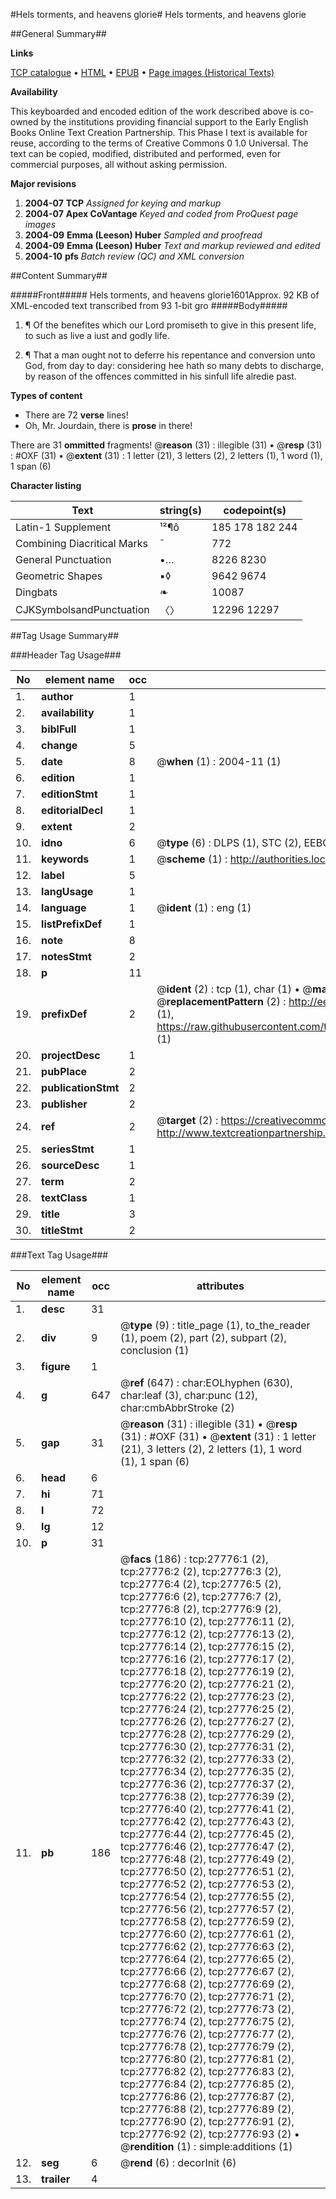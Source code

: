 #Hels torments, and heavens glorie#
Hels torments, and heavens glorie

##General Summary##

**Links**

[TCP catalogue](http://www.ota.ox.ac.uk/tcp/)  • 
[HTML](http://tei.it.ox.ac.uk/tcp/Texts-HTML/free/A02/A02904.html)  • 
[EPUB](http://tei.it.ox.ac.uk/tcp/Texts-EPUB/free/A02/A02904.epub) • 
[Page images (Historical Texts)](https://data.historicaltexts.jisc.ac.uk/view?pubId=eebo-24561350e&pageId=eebo-24561350e-27776-1)

**Availability**

This keyboarded and encoded edition of the
	       work described above is co-owned by the institutions
	       providing financial support to the Early English Books
	       Online Text Creation Partnership. This Phase I text is
	       available for reuse, according to the terms of Creative
	       Commons 0 1.0 Universal. The text can be copied,
	       modified, distributed and performed, even for
	       commercial purposes, all without asking permission.

**Major revisions**

1. __2004-07__ __TCP__ *Assigned for keying and markup*
1. __2004-07__ __Apex CoVantage__ *Keyed and coded from ProQuest page images*
1. __2004-09__ __Emma (Leeson) Huber__ *Sampled and proofread*
1. __2004-09__ __Emma (Leeson) Huber__ *Text and markup reviewed and edited*
1. __2004-10__ __pfs__ *Batch review (QC) and XML conversion*

##Content Summary##

#####Front#####
Hels torments, and heavens glorie1601Approx. 92 KB of XML-encoded text transcribed from 93 1-bit gro
#####Body#####

1. ¶ Of the benefites which our Lord promiseth to give in this present life, to such as live a iust and godly life.

1. ¶ That a man ought not to deferre his repentance and conversion unto God, from day to day: considering hee hath so many debts to discharge, by reason of the offences committed in his sinfull life alredie past.

**Types of content**

  * There are 72 **verse** lines!
  * Oh, Mr. Jourdain, there is **prose** in there!

There are 31 **ommitted** fragments! 
 @__reason__ (31) : illegible (31)  •  @__resp__ (31) : #OXF (31)  •  @__extent__ (31) : 1 letter (21), 3 letters (2), 2 letters (1), 1 word (1), 1 span (6)

**Character listing**


|Text|string(s)|codepoint(s)|
|---|---|---|
|Latin-1 Supplement|¹²¶ô|185 178 182 244|
|Combining             Diacritical Marks|̄|772|
|General Punctuation|•…|8226 8230|
|Geometric Shapes|▪◊|9642 9674|
|Dingbats|❧|10087|
|CJKSymbolsandPunctuation|〈〉|12296 12297|

##Tag Usage Summary##

###Header Tag Usage###

|No|element name|occ|attributes|
|---|---|---|---|
|1.|__author__|1||
|2.|__availability__|1||
|3.|__biblFull__|1||
|4.|__change__|5||
|5.|__date__|8| @__when__ (1) : 2004-11 (1)|
|6.|__edition__|1||
|7.|__editionStmt__|1||
|8.|__editorialDecl__|1||
|9.|__extent__|2||
|10.|__idno__|6| @__type__ (6) : DLPS (1), STC (2), EEBO-CITATION (1), OCLC (1), VID (1)|
|11.|__keywords__|1| @__scheme__ (1) : http://authorities.loc.gov/ (1)|
|12.|__label__|5||
|13.|__langUsage__|1||
|14.|__language__|1| @__ident__ (1) : eng (1)|
|15.|__listPrefixDef__|1||
|16.|__note__|8||
|17.|__notesStmt__|2||
|18.|__p__|11||
|19.|__prefixDef__|2| @__ident__ (2) : tcp (1), char (1)  •  @__matchPattern__ (2) : ([0-9\-]+):([0-9IVX]+) (1), (.+) (1)  •  @__replacementPattern__ (2) : http://eebo.chadwyck.com/downloadtiff?vid=$1&page=$2 (1), https://raw.githubusercontent.com/textcreationpartnership/Texts/master/tcpchars.xml#$1 (1)|
|20.|__projectDesc__|1||
|21.|__pubPlace__|2||
|22.|__publicationStmt__|2||
|23.|__publisher__|2||
|24.|__ref__|2| @__target__ (2) : https://creativecommons.org/publicdomain/zero/1.0/ (1), http://www.textcreationpartnership.org/docs/. (1)|
|25.|__seriesStmt__|1||
|26.|__sourceDesc__|1||
|27.|__term__|2||
|28.|__textClass__|1||
|29.|__title__|3||
|30.|__titleStmt__|2||


###Text Tag Usage###

|No|element name|occ|attributes|
|---|---|---|---|
|1.|__desc__|31||
|2.|__div__|9| @__type__ (9) : title_page (1), to_the_reader (1), poem (2), part (2), subpart (2), conclusion (1)|
|3.|__figure__|1||
|4.|__g__|647| @__ref__ (647) : char:EOLhyphen (630), char:leaf (3), char:punc (12), char:cmbAbbrStroke (2)|
|5.|__gap__|31| @__reason__ (31) : illegible (31)  •  @__resp__ (31) : #OXF (31)  •  @__extent__ (31) : 1 letter (21), 3 letters (2), 2 letters (1), 1 word (1), 1 span (6)|
|6.|__head__|6||
|7.|__hi__|71||
|8.|__l__|72||
|9.|__lg__|12||
|10.|__p__|31||
|11.|__pb__|186| @__facs__ (186) : tcp:27776:1 (2), tcp:27776:2 (2), tcp:27776:3 (2), tcp:27776:4 (2), tcp:27776:5 (2), tcp:27776:6 (2), tcp:27776:7 (2), tcp:27776:8 (2), tcp:27776:9 (2), tcp:27776:10 (2), tcp:27776:11 (2), tcp:27776:12 (2), tcp:27776:13 (2), tcp:27776:14 (2), tcp:27776:15 (2), tcp:27776:16 (2), tcp:27776:17 (2), tcp:27776:18 (2), tcp:27776:19 (2), tcp:27776:20 (2), tcp:27776:21 (2), tcp:27776:22 (2), tcp:27776:23 (2), tcp:27776:24 (2), tcp:27776:25 (2), tcp:27776:26 (2), tcp:27776:27 (2), tcp:27776:28 (2), tcp:27776:29 (2), tcp:27776:30 (2), tcp:27776:31 (2), tcp:27776:32 (2), tcp:27776:33 (2), tcp:27776:34 (2), tcp:27776:35 (2), tcp:27776:36 (2), tcp:27776:37 (2), tcp:27776:38 (2), tcp:27776:39 (2), tcp:27776:40 (2), tcp:27776:41 (2), tcp:27776:42 (2), tcp:27776:43 (2), tcp:27776:44 (2), tcp:27776:45 (2), tcp:27776:46 (2), tcp:27776:47 (2), tcp:27776:48 (2), tcp:27776:49 (2), tcp:27776:50 (2), tcp:27776:51 (2), tcp:27776:52 (2), tcp:27776:53 (2), tcp:27776:54 (2), tcp:27776:55 (2), tcp:27776:56 (2), tcp:27776:57 (2), tcp:27776:58 (2), tcp:27776:59 (2), tcp:27776:60 (2), tcp:27776:61 (2), tcp:27776:62 (2), tcp:27776:63 (2), tcp:27776:64 (2), tcp:27776:65 (2), tcp:27776:66 (2), tcp:27776:67 (2), tcp:27776:68 (2), tcp:27776:69 (2), tcp:27776:70 (2), tcp:27776:71 (2), tcp:27776:72 (2), tcp:27776:73 (2), tcp:27776:74 (2), tcp:27776:75 (2), tcp:27776:76 (2), tcp:27776:77 (2), tcp:27776:78 (2), tcp:27776:79 (2), tcp:27776:80 (2), tcp:27776:81 (2), tcp:27776:82 (2), tcp:27776:83 (2), tcp:27776:84 (2), tcp:27776:85 (2), tcp:27776:86 (2), tcp:27776:87 (2), tcp:27776:88 (2), tcp:27776:89 (2), tcp:27776:90 (2), tcp:27776:91 (2), tcp:27776:92 (2), tcp:27776:93 (2)  •  @__rendition__ (1) : simple:additions (1)|
|12.|__seg__|6| @__rend__ (6) : decorInit (6)|
|13.|__trailer__|4||
